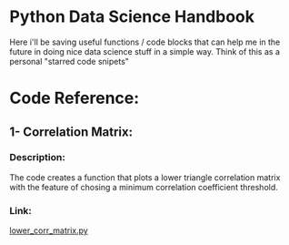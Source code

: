 # Python Data Science Handbook

Here i'll be saving useful functions / code blocks that can help me in the future in doing nice data science stuff in a simple way.
Think of this as a personal "starred code snipets"

# Code Reference:

## 1- Correlation Matrix:

  ### Description:
  
  The code creates a function that plots a lower triangle correlation matrix with the feature of chosing a minimum correlation coefficient threshold.
  
  ### Link:
  
  [lower_corr_matrix.py](https://github.com/jturolla09/python-data-science-handobook/blob/main/lower_corr_matrix.py)
